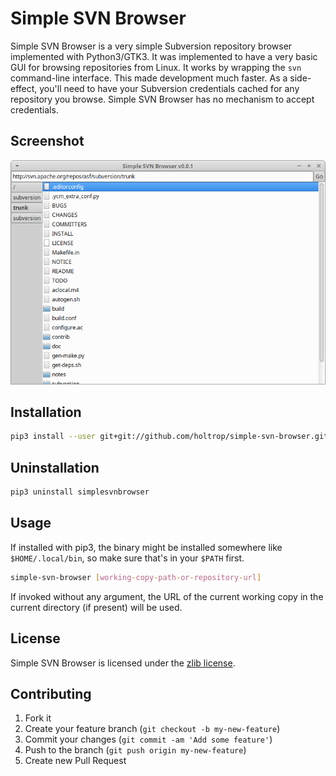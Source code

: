 # Simple SVN Browser

Simple SVN Browser is a very simple Subversion repository browser implemented
with Python3/GTK3.
It was implemented to have a very basic GUI for browsing repositories from
Linux.
It works by wrapping the `svn` command-line interface.
This made development much faster.
As a side-effect, you'll need to have your Subversion credentials cached for
any repository you browse.
Simple SVN Browser has no mechanism to accept credentials.

## Screenshot

![Simple SVN Browser Screenshot](doc/screenshot.png)

## Installation

```bash
pip3 install --user git+git://github.com/holtrop/simple-svn-browser.git
```

## Uninstallation

```bash
pip3 uninstall simplesvnbrowser
```

## Usage

If installed with pip3, the binary might be installed somewhere like
`$HOME/.local/bin`, so make sure that's in your `$PATH` first.

```bash
simple-svn-browser [working-copy-path-or-repository-url]
```

If invoked without any argument, the URL of the current working copy in the
current directory (if present) will be used.

## License

Simple SVN Browser is licensed under the [zlib license](LICENSE).

## Contributing

1. Fork it
2. Create your feature branch (`git checkout -b my-new-feature`)
3. Commit your changes (`git commit -am 'Add some feature'`)
4. Push to the branch (`git push origin my-new-feature`)
5. Create new Pull Request

